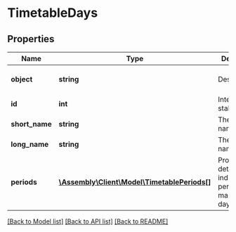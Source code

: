 # TimetableDays

## Properties
Name | Type | Description | Notes
------------ | ------------- | ------------- | -------------
**object** | **string** | Descriminator | [optional] [default to 'day']
**id** | **int** | Internal stable ID | [optional] 
**short_name** | **string** | The day short name | [optional] 
**long_name** | **string** | The day long name | [optional] 
**periods** | [**\Assembly\Client\Model\TimetablePeriods[]**](TimetablePeriods.md) | Provides details of the individual periods that make up the day | [optional] 

[[Back to Model list]](../README.md#documentation-for-models) [[Back to API list]](../README.md#documentation-for-api-endpoints) [[Back to README]](../README.md)


